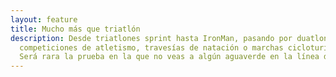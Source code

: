 ```yaml
---
layout: feature
title: Mucho más que triatlón
description: Desde triatlones sprint hasta IronMan, pasando por duatlones,
  competiciones de atletismo, travesías de natación o marchas cicloturistas.
  Será rara la prueba en la que no veas a algún aguaverde en la línea de salida
---
```


